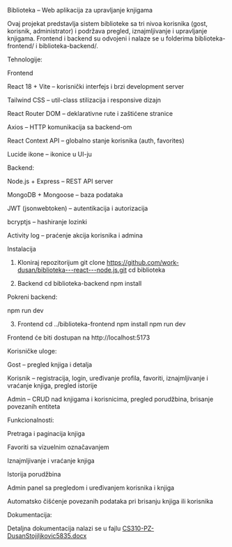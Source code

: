 Biblioteka – Web aplikacija za upravljanje knjigama

Ovaj projekat predstavlja sistem biblioteke sa tri nivoa korisnika (gost, korisnik, administrator) i podržava pregled, iznajmljivanje i upravljanje knjigama.
Frontend i backend su odvojeni i nalaze se u folderima biblioteka-frontend/ i biblioteka-backend/.

Tehnologije:

Frontend

React 18 + Vite – korisnički interfejs i brzi development server

Tailwind CSS – util-class stilizacija i responsive dizajn

React Router DOM – deklarativne rute i zaštićene stranice

Axios – HTTP komunikacija sa backend-om

React Context API – globalno stanje korisnika (auth, favorites)

Lucide ikone – ikonice u UI-ju

Backend:

Node.js + Express – REST API server

MongoDB + Mongoose – baza podataka

JWT (jsonwebtoken) – autentikacija i autorizacija

bcryptjs – hashiranje lozinki

Activity log – praćenje akcija korisnika i admina

Instalacija

1. Kloniraj repozitorijum
git clone https://github.com/work-dusan/biblioteka---react---node.js.git
cd biblioteka

2. Backend
cd biblioteka-backend
npm install

Pokreni backend:

npm run dev

3. Frontend
cd ../biblioteka-frontend
npm install
npm run dev


Frontend će biti dostupan na http://localhost:5173


Korisničke uloge:

Gost – pregled knjiga i detalja

Korisnik – registracija, login, uređivanje profila, favoriti, iznajmljivanje i vraćanje knjiga, pregled istorije

Admin – CRUD nad knjigama i korisnicima, pregled porudžbina, brisanje povezanih entiteta


Funkcionalnosti:

Pretraga i paginacija knjiga

Favoriti sa vizuelnim označavanjem

Iznajmljivanje i vraćanje knjiga

Istorija porudžbina

Admin panel sa pregledom i uređivanjem korisnika i knjiga

Automatsko čišćenje povezanih podataka pri brisanju knjiga ili korisnika



Dokumentacija:

Detaljna dokumentacija nalazi se u fajlu [CS310-PZ-DusanStojiljkovic5835.docx](https://github.com/user-attachments/files/21875817/CS310-PZ-DusanStojiljkovic5835.docx)
